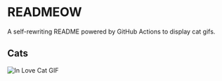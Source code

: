 # READMEOW

A self-rewriting README powered by GitHub Actions to display cat gifs.

## Cats

![In Love Cat GIF](https://media1.giphy.com/media/v1.Y2lkPTlhY2QwMmRhYTIzMGR5eWNqZmtpdTB4YzNjaGwwNWw5dngwanA5N21vMXQybTVkYiZlcD12MV9naWZzX3NlYXJjaCZjdD1n/MDJ9IbxxvDUQM/200.gif)
